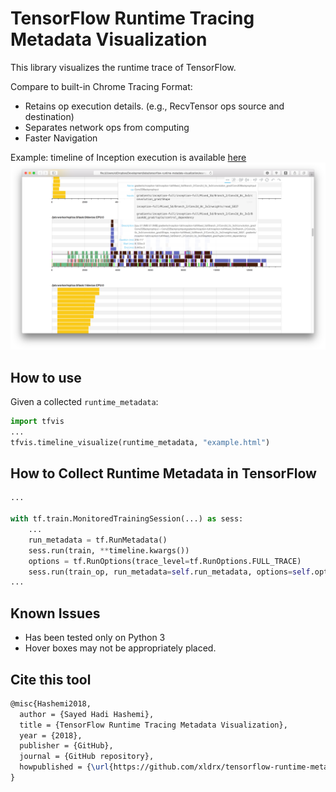 # TensorFlow Runtime Tracing Metadata Visualization
This library visualizes the runtime trace of TensorFlow. 

Compare to built-in Chrome Tracing Format:
* Retains op execution details. (e.g., RecvTensor ops source and destination)
* Separates network ops from computing
* Faster Navigation

Example: timeline of Inception execution is available [here](http://htmlpreview.github.io/?https://github.com/xldrx/tensorflow-runtime-metadata-visualization/blob/master/example-inception-train-4w-1ps.html)
![Alt text](example-inception-train-4w-1ps.png?raw=true "Inception Timeline")

## How to use
Given a collected `runtime_metadata`:
```python
import tfvis
...
tfvis.timeline_visualize(runtime_metadata, "example.html")
```

## How to Collect Runtime Metadata in TensorFlow
```python
...

with tf.train.MonitoredTrainingSession(...) as sess:
	...
	run_metadata = tf.RunMetadata()
	sess.run(train, **timeline.kwargs())
	options = tf.RunOptions(trace_level=tf.RunOptions.FULL_TRACE)
	sess.run(train_op, run_metadata=self.run_metadata, options=self.options)
...

```

## Known Issues
* Has been tested only on Python 3
* Hover boxes may not be appropriately placed.

## Cite this tool
```latex
@misc{Hashemi2018,
  author = {Sayed Hadi Hashemi},
  title = {TensorFlow Runtime Tracing Metadata Visualization},
  year = {2018},
  publisher = {GitHub},
  journal = {GitHub repository},
  howpublished = {\url{https://github.com/xldrx/tensorflow-runtime-metadata-visualization}},
}
```
